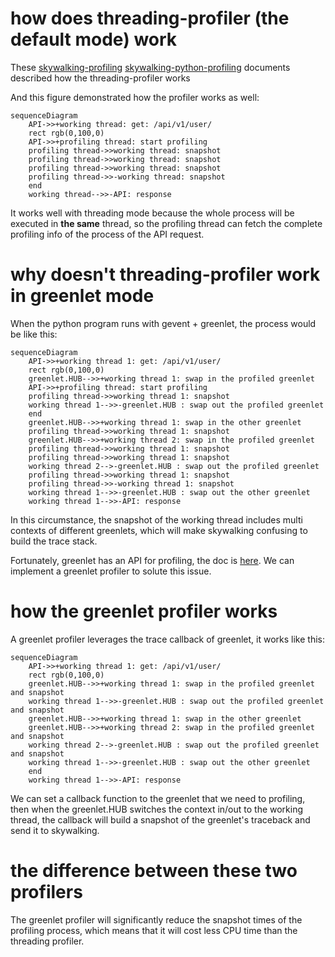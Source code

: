 # how does threading-profiler (the default mode) work  

These [skywalking-profiling](https://skywalking.apache.org/blog/2020-04-13-apache-skywalking-profiling/#profiling-in-production) [skywalking-python-profiling](https://skywalking.apache.org/blog/2021-09-12-skywalking-python-profiling/) documents described how the threading-profiler works

And this figure demonstrated how the profiler works as well:


```mermaid
sequenceDiagram
    API->>+working thread: get: /api/v1/user/
    rect rgb(0,100,0)
    API->>+profiling thread: start profiling
    profiling thread->>working thread: snapshot
    profiling thread->>working thread: snapshot
    profiling thread->>working thread: snapshot
    profiling thread->>-working thread: snapshot
    end
    working thread-->>-API: response
```
  

It works well with threading mode because the whole process will be executed in **the same** thread, so the profiling thread can fetch the complete profiling info of the process of the API request.

# why doesn't threading-profiler work in greenlet mode
When the python program runs with gevent + greenlet, the process would be like this:



```mermaid
sequenceDiagram
    API->>+working thread 1: get: /api/v1/user/
    rect rgb(0,100,0)
    greenlet.HUB-->>+working thread 1: swap in the profiled greenlet
    API->>+profiling thread: start profiling
    profiling thread->>working thread 1: snapshot
    working thread 1-->>-greenlet.HUB : swap out the profiled greenlet
    end
    greenlet.HUB-->>+working thread 1: swap in the other greenlet
    profiling thread->>working thread 1: snapshot
    greenlet.HUB-->>+working thread 2: swap in the profiled greenlet
    profiling thread->>working thread 1: snapshot
    profiling thread->>working thread 1: snapshot
    working thread 2-->-greenlet.HUB : swap out the profiled greenlet
    profiling thread->>working thread 1: snapshot
    profiling thread->>-working thread 1: snapshot
    working thread 1-->>-greenlet.HUB : swap out the other greenlet
    working thread 1-->>-API: response
```
  

In this circumstance, the snapshot of the working thread includes multi contexts of different greenlets, which will make skywalking confusing to build the trace stack.


Fortunately, greenlet has an API for profiling, the doc is [here](https://greenlet.readthedocs.io/en/latest/tracing.html). We can implement a greenlet profiler to solute this issue.


# how the greenlet profiler works

A greenlet profiler leverages the trace callback of greenlet, it works like this:


```mermaid
sequenceDiagram
    API->>+working thread 1: get: /api/v1/user/
    rect rgb(0,100,0)
    greenlet.HUB-->>+working thread 1: swap in the profiled greenlet and snapshot
    working thread 1-->>-greenlet.HUB : swap out the profiled greenlet and snapshot
    greenlet.HUB-->>+working thread 1: swap in the other greenlet
    greenlet.HUB-->>+working thread 2: swap in the profiled greenlet and snapshot
    working thread 2-->-greenlet.HUB : swap out the profiled greenlet and snapshot
    working thread 1-->>-greenlet.HUB : swap out the other greenlet
    end
    working thread 1-->>-API: response
```

We can set a callback function to the greenlet that we need to profiling, then when the greenlet.HUB switches the context in/out to the working thread, the callback will build a snapshot of the greenlet's traceback and send it to skywalking.


# the difference between these two profilers

The greenlet profiler will significantly reduce the snapshot times of the profiling process, which means that it will cost less CPU time than the threading profiler.
